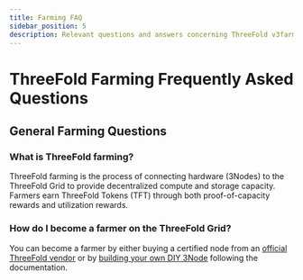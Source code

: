 ```yaml
---
title: Farming FAQ
sidebar_position: 5
description: Relevant questions and answers concerning ThreeFold v3farming.
---
```


# ThreeFold Farming Frequently Asked Questions

## General Farming Questions

### What is ThreeFold farming?
ThreeFold farming is the process of connecting hardware (3Nodes) to the ThreeFold Grid to provide decentralized compute and storage capacity. Farmers earn ThreeFold Tokens (TFT) through both proof-of-capacity rewards and utilization rewards.

### How do I become a farmer on the ThreeFold Grid?
You can become a farmer by either buying a certified node from an [official ThreeFold vendor](./3node_buying/order_a_node) or by [building your own DIY 3Node](category/build-a-3node) following the documentation.